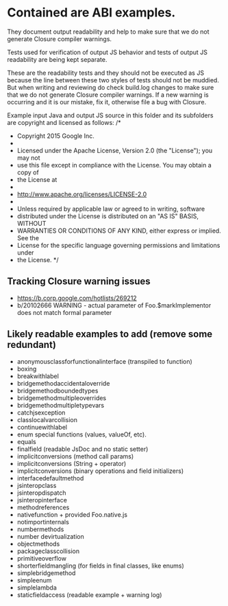 # Contained are ABI examples.

They document output readability and help to make sure that we do not generate
Closure compiler warnings.

Tests used for verification of output JS behavior and tests of output JS
readability are being kept separate.

These are the readability tests and they should not be executed as JS
because the line between these two styles of tests should not be
muddied. But when writing and reviewing do check build.log changes to make
sure that we do not generate Closure compiler warnings. If a new warning is
occurring and it is our mistake, fix it, otherwise file a bug with Closure.

Example input Java and output JS source in this folder and its subfolders
are copyright and licensed as follows:
/*
 * Copyright 2015 Google Inc.
 *
 * Licensed under the Apache License, Version 2.0 (the "License"); you may not
 * use this file except in compliance with the License. You may obtain a copy of
 * the License at
 *
 * http://www.apache.org/licenses/LICENSE-2.0
 *
 * Unless required by applicable law or agreed to in writing, software
 * distributed under the License is distributed on an "AS IS" BASIS, WITHOUT
 * WARRANTIES OR CONDITIONS OF ANY KIND, either express or implied. See the
 * License for the specific language governing permissions and limitations under
 * the License.
 */

## Tracking Closure warning issues
- https://b.corp.google.com/hotlists/269212
- b/20102666 WARNING - actual parameter of Foo.$markImplementor does not match
  formal parameter

## Likely readable examples to add (remove some redundant)
- anonymousclassforfunctionalinterface (transpiled to function)
- boxing
- breakwithlabel
- bridgemethodaccidentaloverride
- bridgemethodboundedtypes
- bridgemethodmultipleoverrides
- bridgemethodmultipletypevars
- catchjsexception
- classlocalvarcollision
- continuewithlabel
- enum special functions (values, valueOf, etc).
- equals
- finalfield (readable JsDoc and no static setter)
- implicitconversions (method call params)
- implicitconversions (String + operator)
- implicitconversions (binary operations and field initializers)
- interfacedefaultmethod
- jsinteropclass
- jsinteropdispatch
- jsinteropinterface
- methodreferences
- nativefunction + provided Foo.native.js
- notimportinternals
- numbermethods
- number devirtualization
- objectmethods
- packageclasscollision
- primitiveoverflow
- shorterfieldmangling (for fields in final classes, like enums)
- simplebridgemethod
- simpleenum
- simplelambda
- staticfieldaccess (readable example + warning log)
